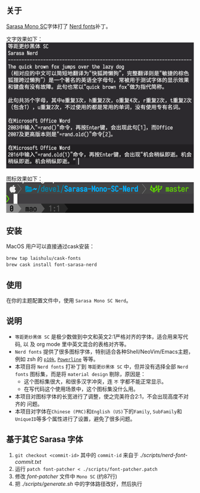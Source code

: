 ## 关于

[Sarasa Mono SC](https://github.com/be5invis/Sarasa-Gothic)字体打了 [Nerd
fonts](https://github.com/ryanoasis/nerd-fonts)补丁。

文字效果如下：
![文字效果](screenshots/character.png)

图标效果如下：
![图标效果](screenshots/icon.png)

## 安装
MacOS 用户可以直接通过cask安装：
``` sh
brew tap laishulu/cask-fonts
brew cask install font-sarasa-nerd
```

## 使用
在你的主题配置文件中，使用 `Sarasa Mono SC Nerd`。

## 说明
- `等距更纱黑体 SC` 是极少数做到中文和英文2:1严格对齐的字体，适合用来写代码, 以
  及 org mode 里中英文混合的表格对齐等。
- `Nerd fonts` 提供了很多图标字体，特别适合各种Shell/NeoVim/Emacs主题，例如 zsh 的
  [`p10k`](https://github.com/romkatv/powerlevel10k), 
  [`Powerline`](https://github.com/powerline/powerline) 等等。
- 本项目将 `Nerd fonts` 打补丁到 `等距更纱黑体 SC` 中，但并没有选择全部 `Nerd
  fonts` 图标集，而是将 `material design` 剔除，原因是：
  - 这个图标集很大，和很多汉字冲突，连 `不` 字都不能正常显示。
  - 在写代码这个使用场景中，这个图标集没什么用。
- 本项目对图标字体的长宽进行了调整，使之完美符合2:1，不会出现高度不对齐的
  问题。
- 本项目对字体在`Chinese (PRC)`和`English (US)`下的`Family`, `SubFamily`和
  `UniqueID`等多个属性进行了设置，避免了很多问题。

## 基于其它 Sarasa 字体

1. `git checkout <commit-id>` 其中的 `commit-id` 来自于 
   *./scripts/nerd-font-commit.txt*
2. 运行 `patch font-patcher < ./scripts/font-patcher.patch`
3. 修改 *font-patcher* 文件中 `Mono SC` (约87行)
4. 把 *./scripts/generate.sh* 中的字体路径改好，然后执行
